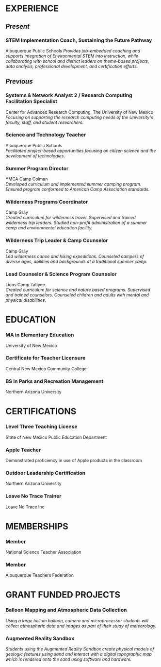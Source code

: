# EXPERIENCE
## *Present*

### STEM Implementation Coach, Sustaining the Future Pathway
Albuquerque Public Schools
*Provides job-embedded coaching and supports integration of Environmental STEM into instruction, while collaborating with school and district leaders on theme-based projects, data analysis, professional development, and certification efforts.*

## *Previous*

### Systems & Network Analyst 2 / Research Computing Facilitation Specialist
Center for Advanced Research Computing, The University of New Mexico
*Focusing on supporting the research computing needs of the University's faculty, staff, and student researchers.*
### Science and Technology Teacher
Albuquerque Public Schools  
*Facilitated project-based opportunities focusing on citizen science and the development of technologies.*
### Summer Program Director
YMCA Camp Colman  
*Developed curriculum and implemented summer camping program. Ensured program conformed to American Camp Association standards.*
### Wilderness Programs Coordinator
Camp Gray  
*Created curriculum for wilderness travel. Supervised and trained wilderness trip leaders. Studied non-profit administration of a summer camp and environmental education facility.*
### Wilderness Trip Leader & Camp Counselor
Camp Gray  
*Led wilderness canoe and hiking expeditions. Counseled campers of diverse ages, abilities and backgrounds at a traditional summer camp.*
### Lead Counselor & Science Program Counselor
Lions Camp Tatiyee  
*Created curriculum for science and nature based programs. Supervised and trained counselors. Counseled children and adults with mental and physical disabilities.*

# EDUCATION
### MA in Elementary Education
University of New Mexico
### Certificate for Teacher Licensure
Central New Mexico Community College
### BS in Parks and Recreation Management
Northern Arizona University

# CERTIFICATIONS
### Level Three Teaching License
State of New Mexico Public Education Department
### Apple Teacher
Demonstrated proficiency in use of Apple products in the classroom
### Outdoor Leadership Certification
Northern Arizona University
### Leave No Trace Trainer
Leave No Trace Inc

# MEMBERSHIPS
### Member
National Science Teacher Association
### Member
Albuquerque Teachers Federation

# GRANT FUNDED PROJECTS
### Balloon Mapping and Atmospheric Data Collection  
*Using a large helium balloon, camera  and microprocessor students will collect atmospheric data and images as part of their study of meteorology.*
### Augmented Reality Sandbox  
*Students using the Augmented Reality Sandbox create physical models of geologic features using sand and interact with a digital topographic map which is rendered onto the sand using software and hardware.*


